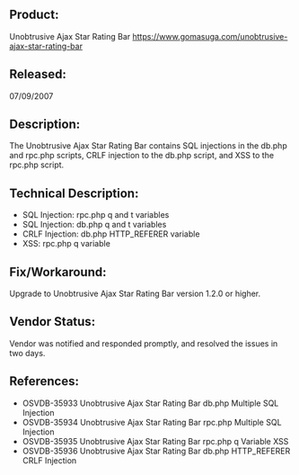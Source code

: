 ## Product:
Unobtrusive Ajax Star Rating Bar
https://www.gomasuga.com/unobtrusive-ajax-star-rating-bar

## Released:
07/09/2007

## Description:
The Unobtrusive Ajax Star Rating Bar contains SQL injections in the db.php and rpc.php scripts, CRLF injection to the db.php script, and
XSS to the rpc.php script.

## Technical Description:
- SQL Injection: rpc.php q and t variables
- SQL Injection: db.php q and t variables
- CRLF Injection: db.php HTTP_REFERER variable
- XSS: rpc.php q variable

## Fix/Workaround:
Upgrade to Unobtrusive Ajax Star Rating Bar version 1.2.0 or higher.

## Vendor Status:
Vendor was notified and responded promptly, and resolved the issues in two days.

## References:
- OSVDB-35933	Unobtrusive Ajax Star Rating Bar db.php Multiple SQL Injection
- OSVDB-35934	Unobtrusive Ajax Star Rating Bar rpc.php Multiple SQL Injection
- OSVDB-35935	Unobtrusive Ajax Star Rating Bar rpc.php q Variable XSS
- OSVDB-35936	Unobtrusive Ajax Star Rating Bar db.php HTTP_REFERER CRLF Injection
